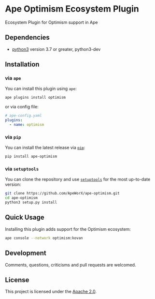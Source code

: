 # Ape Optimism Ecosystem Plugin

Ecosystem Plugin for Optimism support in Ape

## Dependencies

* [python3](https://www.python.org/downloads) version 3.7 or greater, python3-dev

## Installation

### via `ape`

You can install this plugin using `ape`:

```bash
ape plugins install optimism
```

or via config file:

```yaml
# ape-config.yaml
plugins:
  - name: optimism
```

### via `pip`

You can install the latest release via [`pip`](https://pypi.org/project/pip/):

```bash
pip install ape-optimism
```

### via `setuptools`

You can clone the repository and use [`setuptools`](https://github.com/pypa/setuptools) for the most up-to-date version:

```bash
git clone https://github.com/ApeWorX/ape-optimism.git
cd ape-optimism
python3 setup.py install
```

## Quick Usage

Installing this plugin adds support for the Optimism ecosystem:

```bash
ape console --network optimism:kovan
```

## Development

Comments, questions, criticisms and pull requests are welcomed.

## License

This project is licensed under the [Apache 2.0](LICENSE).
